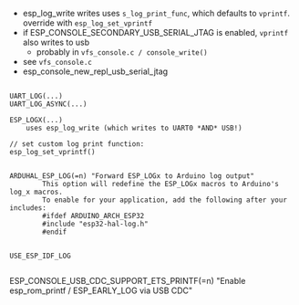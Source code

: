 
* esp_log_write writes uses `s_log_print_func`, which defaults to `vprintf`. override with `esp_log_set_vprintf`
* if ESP_CONSOLE_SECONDARY_USB_SERIAL_JTAG is enabled, `vprintf` also writes to usb
  * probably in `vfs_console.c / console_write()`
* see `vfs_console.c`
* esp_console_new_repl_usb_serial_jtag
```

UART_LOG(...)
UART_LOG_ASYNC(...)

ESP_LOGX(...)
    uses esp_log_write (which writes to UART0 *AND* USB!)

// set custom log print function:
esp_log_set_vprintf() 


ARDUHAL_ESP_LOG(=n) "Forward ESP_LOGx to Arduino log output"
        This option will redefine the ESP_LOGx macros to Arduino's log_x macros.
        To enable for your application, add the following after your includes:
        #ifdef ARDUINO_ARCH_ESP32
        #include "esp32-hal-log.h"
        #endif
        
        
USE_ESP_IDF_LOG


```

ESP_CONSOLE_USB_CDC_SUPPORT_ETS_PRINTF(=n) "Enable esp_rom_printf / ESP_EARLY_LOG via USB CDC"
